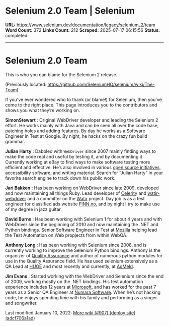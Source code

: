 # Selenium 2.0 Team | Selenium

**URL:** https://www.selenium.dev/documentation/legacy/selenium_2/team
**Word Count:** 372
**Links Count:** 212
**Scraped:** 2025-07-17 06:15:56
**Status:** completed

---

# Selenium 2.0 Team

This is who you can blame for the Selenium 2 release.

\(Previously located: <https://github.com/SeleniumHQ/selenium/wiki/The-Team>\)

If you’ve ever wondered who to thank \(or blame\!\) for Selenium, then you’ve come to the right place. This page introduces you to the contributors and shows you what they’re working on.

**SimonStewart** : Original WebDriver developer and leading the Selenium 2 effort. He works mainly with Java and can be seen all over the code base, patching holes and adding features. By day he works as a Software Engineer in Test at Google. By night, he hacks on the crazy fun build grammar.

**Julian Harty** : Dabbled with `WebDriver` since 2007 mainly finding ways to make the code real and useful by testing it, and by documenting it. Currently working at eBay to find ways to make software testing more efficient and effective. He’s also involved in various [open source initiatives](http://code.google.com/u/julianharty), accessibility software, and writing material. Search for “Julian Harty” in your favorite search engine to track down his public work.

**Jari Bakken** : Has been working on WebDriver since late 2009, developed and now maintaining all things Ruby. Lead developer of [Celerity](http://github.com/jarib/celerity) and [watir-webdriver](http://github.com/jarib/watir-webdriver) and a committer on the [Watir](http://rubygems.org/gems/watir) project. Day job is as a test engineer for classified ads website [FINN.no](http://finn.no), and by night I try to make use of my degree in jazz guitar.

**David Burns** : Has been working with Selenium 1 for about 4 years and with WebDriver since the beginning of 2010 and now maintaining the .NET and Python bindings. Senior Software Engineer in Test at [Mozilla](http://www.mozilla.com) helping lead the Test Automation on Web propjects from within WebQA.

**Anthony Long** : Has been working with Selenium since 2008, and is currently working to improve the Selenium Python bindings. Anthony is the organizer of [Quality Assurance](http://meetup.com/Quality-Assurance) and author of numerous python modules for use in the Quality Assurance field. He has used selenium extensively as a QA Lead at [HUGE](http://hugeinc.com/) and most recently and currently, at [AdMeld](http://admeld.com/).

**Jim Evans** : Started working with the WebDriver and Selenium since the end of 2009, working mostly on the .NET bindings. His test automation experience includes 12 years at [Microsoft](http://www.microsoft.com/), and has worked for the past 7 years as a Senior QA Engineer at [Numara Software](http://www.numarasoftware.com/). When he’s not hacking code, he enjoys spending time with his family and performing as a singer and songwriter.

Last modified January 10, 2022: [More wiki \(\#907\) \[deploy site\] \(adcf706a1ad\)](https://github.com/SeleniumHQ/seleniumhq.github.io/commit/adcf706a1ad907d028dc57d10201a265972432af)